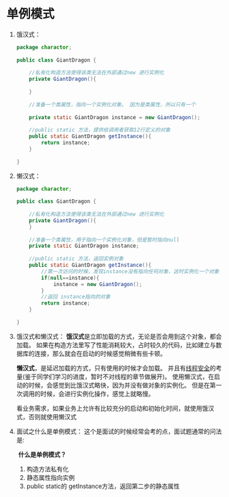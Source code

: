 # 单例模式

1. 饿汉式：

   ```java
   package charactor;
    
   public class GiantDragon {
    
       //私有化构造方法使得该类无法在外部通过new 进行实例化
       private GiantDragon(){
            
       }
    
       //准备一个类属性，指向一个实例化对象。 因为是类属性，所以只有一个
    
       private static GiantDragon instance = new GiantDragon();
        
       //public static 方法，提供给调用者获取12行定义的对象
       public static GiantDragon getInstance(){
           return instance;
       }
        
   }
   ```

   

2. 懒汉式：

   ```java
   package charactor;
    
   public class GiantDragon {
     
       //私有化构造方法使得该类无法在外部通过new 进行实例化
       private GiantDragon(){       
       }
     
       //准备一个类属性，用于指向一个实例化对象，但是暂时指向null
       private static GiantDragon instance;
         
       //public static 方法，返回实例对象
       public static GiantDragon getInstance(){
           //第一次访问的时候，发现instance没有指向任何对象，这时实例化一个对象
           if(null==instance){
               instance = new GiantDragon();
           }
           //返回 instance指向的对象
           return instance;
       }
         
   }
   ```

3. 饿汉式和懒汉式：
   **饿汉式**是立即加载的方式，无论是否会用到这个对象，都会加载。
   如果在构造方法里写了性能消耗较大，占时较久的代码，比如建立与数据库的连接，那么就会在启动的时候感觉稍微有些卡顿。

   **懒汉式**，是延迟加载的方式，只有使用的时候才会加载。 并且有[线程安全](https://how2j.cn/k/thread/thread-synchronized/355.html#step793)的考量(鉴于同学们学习的进度，暂时不对线程的章节做展开)。
   使用懒汉式，在启动的时候，会感觉到比饿汉式略快，因为并没有做对象的实例化。 但是在第一次调用的时候，会进行实例化操作，感觉上就略慢。

   看业务需求，如果业务上允许有比较充分的启动和初始化时间，就使用饿汉式，否则就使用懒汉式

4. 面试之什么是单例模式：
   这个是面试的时候经常会考的点，面试题通常的问法是:

   ​	**什么是单例模式？**

   1. 构造方法私有化
   2. 静态属性指向实例
   3. public static的 getInstance方法，返回第二步的静态属性